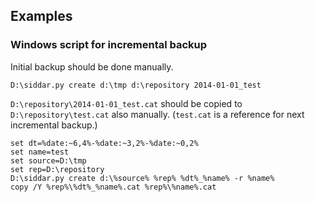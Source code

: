 ## Examples

### Windows script for incremental backup

Initial backup should be done manually.

`D:\siddar.py create d:\tmp d:\repository 2014-01-01_test`

`D:\repository\2014-01-01_test.cat` should be copied to `D:\repository\test.cat` also manually. (`test.cat` is a reference for next incremental backup.)
```
set dt=%date:~6,4%-%date:~3,2%-%date:~0,2%
set name=test
set source=D:\tmp
set rep=D:\repository
D:\siddar.py create d:\%source% %rep% %dt%_%name% -r %name%
copy /Y %rep%\%dt%_%name%.cat %rep%\%name%.cat
```
